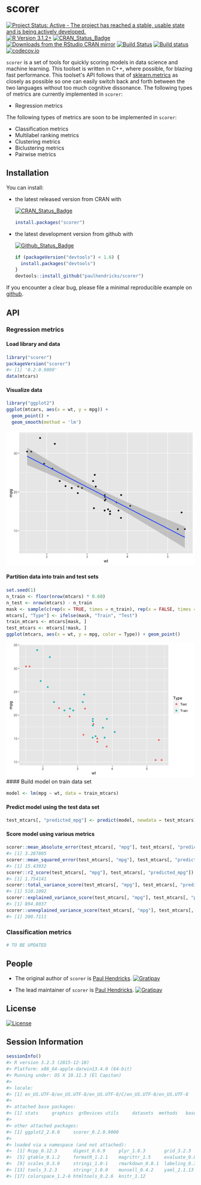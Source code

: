 <!-- README.md is generated from README.Rmd. Please edit that file -->
scorer
======

[![Project Status: Active - The project has reached a stable, usable state and is being actively developed.](http://www.repostatus.org/badges/0.1.0/active.svg)](http://www.repostatus.org/#active) [![R Version 3.1.2+](https://img.shields.io/badge/R%20Version-3.1.2+-blue.svg)](https://img.shields.io/badge/R%20Version-3.1.2+-blue.svg) [![CRAN\_Status\_Badge](http://www.r-pkg.org/badges/version/scorer)](http://cran.r-project.org/package=scorer) [![Downloads from the RStudio CRAN mirror](http://cranlogs.r-pkg.org/badges/scorer)](http://cran.rstudio.com/package=scorer) [![Build Status](https://travis-ci.org/paulhendricks/scorer.png?branch=master)](https://travis-ci.org/paulhendricks/scorer) [![Build status](https://ci.appveyor.com/api/projects/status/vuumrc0607xa44q9/branch/master?svg=true)](https://ci.appveyor.com/project/paulhendricks/scorer/branch/master) [![codecov.io](http://codecov.io/github/paulhendricks/scorer/coverage.svg?branch=master)](http://codecov.io/github/paulhendricks/scorer?branch=master)

`scorer` is a set of tools for quickly scoring models in data science and machine learning. This toolset is written in C++, where possible, for blazing fast performance. This toolset's API follows that of [sklearn.metrics](http://scikit-learn.org/stable/modules/classes.html#sklearn-metrics-metrics) as closely as possible so one can easily switch back and forth between the two languages without too much cognitive dissonance. The following types of metrics are currently implemented in `scorer`:

-   Regression metrics

The following types of metrics are soon to be implemented in `scorer`:

-   Classification metrics
-   Multilabel ranking metrics
-   Clustering metrics
-   Biclustering metrics
-   Pairwise metrics

Installation
------------

You can install:

-   the latest released version from CRAN with

    [![CRAN\_Status\_Badge](http://www.r-pkg.org/badges/version/scorer)](http://cran.r-project.org/package=scorer)

    ``` r
    install.packages("scorer")
    ```

-   the latest development version from github with

    [![Github\_Status\_Badge](https://img.shields.io/badge/Github-0.2.0.9000-brightgreen.svg)](https://img.shields.io/badge/Github-0.2.0.9000-brightgreen.svg)

    ``` r
    if (packageVersion("devtools") < 1.6) {
      install.packages("devtools")
    }
    devtools::install_github("paulhendricks/scorer")
    ```

If you encounter a clear bug, please file a minimal reproducible example on [github](https://github.com/paulhendricks/scorer/issues).

API
---

### Regression metrics

#### Load library and data

``` r
library("scorer")
packageVersion("scorer")
#> [1] '0.2.0.9000'
data(mtcars)
```

#### Visualize data

``` r
library("ggplot2")
ggplot(mtcars, aes(x = wt, y = mpg)) + 
  geom_point() + 
  geom_smooth(method = 'lm')
```

![](inst/imgs/README-unnamed-chunk-3-1.png)

#### Partition data into train and test sets

``` r
set.seed(1)
n_train <- floor(nrow(mtcars) * 0.60)
n_test <- nrow(mtcars) - n_train
mask <- sample(c(rep(x = TRUE, times = n_train), rep(x = FALSE, times = n_test)))
mtcars[, "Type"] <- ifelse(mask, "Train", "Test")
train_mtcars <- mtcars[mask, ]
test_mtcars <- mtcars[!mask, ]
ggplot(mtcars, aes(x = wt, y = mpg, color = Type)) + geom_point()
```

![](inst/imgs/README-unnamed-chunk-4-1.png)
 \#\#\#\# Build model on train data set

``` r
model <- lm(mpg ~ wt, data = train_mtcars)
```

#### Predict model using the test data set

``` r
test_mtcars[, "predicted_mpg"] <- predict(model, newdata = test_mtcars)
```

#### Score model using various metrics

``` r
scorer::mean_absolute_error(test_mtcars[, "mpg"], test_mtcars[, "predicted_mpg"])
#> [1] 3.287805
scorer::mean_squared_error(test_mtcars[, "mpg"], test_mtcars[, "predicted_mpg"])
#> [1] 15.43932
scorer::r2_score(test_mtcars[, "mpg"], test_mtcars[, "predicted_mpg"])
#> [1] 1.754141
scorer::total_variance_score(test_mtcars[, "mpg"], test_mtcars[, "predicted_mpg"])
#> [1] 510.1092
scorer::explained_variance_score(test_mtcars[, "mpg"], test_mtcars[, "predicted_mpg"])
#> [1] 894.8037
scorer::unexplained_variance_score(test_mtcars[, "mpg"], test_mtcars[, "predicted_mpg"])
#> [1] 200.7111
```

### Classification metrics

``` r
# TO BE UPDATED
```

People
------

-   The original author of `scorer` is [Paul Hendricks](https://github.com/paulhendricks). [![Gratipay](https://img.shields.io/gratipay/JSFiddle.svg)](https://gratipay.com/~paulhendricks/)

-   The lead maintainer of `scorer` is [Paul Hendricks](https://github.com/paulhendricks). [![Gratipay](https://img.shields.io/gratipay/JSFiddle.svg)](https://gratipay.com/~paulhendricks/)

License
-------

[![License](http://img.shields.io/:license-mit-blue.svg)](https://github.com/paulhendricks/scorer/blob/master/LICENSE)

Session Information
-------------------

``` r
sessionInfo()
#> R version 3.2.3 (2015-12-10)
#> Platform: x86_64-apple-darwin13.4.0 (64-bit)
#> Running under: OS X 10.11.3 (El Capitan)
#> 
#> locale:
#> [1] en_US.UTF-8/en_US.UTF-8/en_US.UTF-8/C/en_US.UTF-8/en_US.UTF-8
#> 
#> attached base packages:
#> [1] stats     graphics  grDevices utils     datasets  methods   base     
#> 
#> other attached packages:
#> [1] ggplot2_2.0.0     scorer_0.2.0.9000
#> 
#> loaded via a namespace (and not attached):
#>  [1] Rcpp_0.12.3      digest_0.6.9     plyr_1.8.3       grid_3.2.3      
#>  [5] gtable_0.1.2     formatR_1.2.1    magrittr_1.5     evaluate_0.8    
#>  [9] scales_0.3.0     stringi_1.0-1    rmarkdown_0.8.1  labeling_0.3    
#> [13] tools_3.2.3      stringr_1.0.0    munsell_0.4.2    yaml_2.1.13     
#> [17] colorspace_1.2-6 htmltools_0.2.6  knitr_1.12
```
